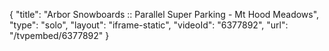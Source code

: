 {
    "title": "Arbor Snowboards :: Parallel Super Parking - Mt Hood Meadows",
    "type": "solo",
    "layout": "iframe-static",
    "videoId": "6377892",
    "url": "\/tvpembed\/6377892"
}